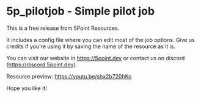 # 5p_pilotjob - Simple pilot job

This is a free release from 5Point Resources.

It includes a config file where you can edit most of the job options.
Give us credits if you're using it by saving the name of the resource as it is.

You can visit our website in https://5point.dev or contact us on discord (https://discord.5point.dev).

Resource preview: https://youtu.be/shx2b720hKo

Hope you like it!
